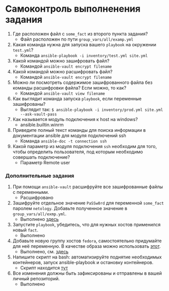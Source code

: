 # Самоконтроль выполненения задания

1. Где расположен файл с `some_fact` из второго пункта задания?
    *   Файл расположен по пути `group_vars/all/examp.yml`
2. Какая команда нужна для запуска вашего `playbook` на окружении `test.yml`?
    * Команда `ansible-playbook -i inventory/test.yml site.yml`
3. Какой командой можно зашифровать файл?
    * Командой `ansible-vault encrypt filename`
4. Какой командой можно расшифровать файл?
    * Командой `ansible-vault encrypt filename`
5. Можно ли посмотреть содержимое зашифрованного файла без команды расшифровки файла? Если можно, то как?
    * Командой `ansible-vault view filename`
6. Как выглядит команда запуска `playbook`, если переменные зашифрованы?
    * Выглядит так: `$ ansible-playbook -i inventory/prod.yml site.yml --ask-vault-pass`
7. Как называется модуль подключения к host на windows?
    *   ansible.builtin.winrm
8. Приведите полный текст команды для поиска информации в документации ansible для модуля подключений ssh
    * Команда `ansible-doc -t connection ssh`
9. Какой параметр из модуля подключения `ssh` необходим для того, чтобы определить пользователя, под которым необходимо совершать подключение?
    * Параметр Remote user

### Дополнительные задания

1. При помощи `ansible-vault` расшифруйте все зашифрованные файлы с переменными.
    * Расшифровано
2. Зашифруйте отдельное значение `PaSSw0rd` для переменной `some_fact` паролем `netology`. Добавьте полученное значение в `group_vars/all/exmp.yml`.
    * Выполнено [здесь](group_vars/all/exmp.yml)
3. Запустите `playbook`, убедитесь, что для нужных хостов применился новый `fact`.
    * Выполнено
4. Добавьте новую группу хостов `fedora`, самостоятельно придумайте для неё переменную. В качестве образа можно использовать [этот](https://hub.docker.com/r/pycontribs/fedora).
    * Выполнено, см. [здесь](inventory/prod.yml)
5. Напишите скрипт на bash: автоматизируйте поднятие необходимых контейнеров, запуск ansible-playbook и остановку контейнеров.
    * Скрипт находится [тут](launch.sh)
6. Все изменения должны быть зафиксированы и отправлены в вашей личный репозиторий.
    * Выполнено
